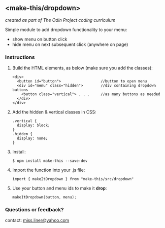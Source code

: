 ## <make-this/dropdown>
*created as part of The Odin Project coding curriculum*

Simple module to add dropdown functionality to your menu:
  - show menu on button click
  - hide menu on next subsequent click (anywhere on page)

### Instructions

1. Build the HTML elements, as below (make sure you add the classes):

    ```
    <div>
      <button id="button">                  //button to open menu
      <div id="menu" class="hidden">        //div containing dropdown buttons
        <button class="vertical"> . . .     //as many buttons as needed
      </div>
    </div>
    ```

2. Add the hidden & vertical classes in CSS:

    ```
    .vertical {
      display: block;
    }
    .hidden {
      display: none;
    }
    ```

3. Install:

      `$ npm install make-this --save-dev`

4. Import the function into your .js file:

      `import { makeItDropdown } from "make-this/src/dropdown"`

5. Use your button and menu ids to make it **drop**:

      `makeItDropdown(button, menu);`

### Questions or feedback?

contact: [miss.liner@yahoo.com](mailto:miss.liner@yahoo.com)